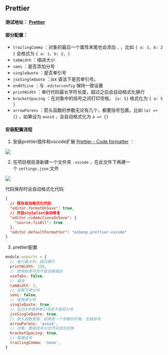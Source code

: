 ## Prettier

#### 测试地址： [Prettier](https://prettier.io/playground/)

#### 部分配置：

- `trailingComma` ：对象的最后一个属性末尾也会添加 `,` ，比如 `{ a: 1, b: 2 }` 会格式为 `{ a: 1, b: 2, }` 
- `tabWidth` ：缩进大小
- `semi` ：是否添加分号
- `singleQuote` ：是否单引号
- `jsxSingleQuote` ：jsx 语法下是否单引号。
- `endOfLine` ：与 `.editorconfig` 保持一致设置
- `printWidth` ：单行代码最长字符长度，超过之后会自动格式化换行
- `bracketSpacing` ：在对象中的括号之间打印空格， `{a: 5}` 格式化为 `{ a: 5 }` 
- `arrowParens` ：箭头函数的参数无论有几个，都要括号包裹。比如 `(a) => {}` ，如果设为 `avoid` ，会自动格式化为 `a => {}` 

#### 安装配置流程

1. 安装prettier插件和vscode扩展 [Prettier - Code formatter](https://link.juejin.cn/?target=https%3A%2F%2Fmarketplace.visualstudio.com%2Fitems%3FitemName%3Desbenp.prettier-vscode "https://marketplace.visualstudio.com/items?itemName=esbenp.prettier-vscode") ：

![](https://p3-juejin.byteimg.com/tos-cn-i-k3u1fbpfcp/6410957ae01f44daa37bc9b3024932dd~tplv-k3u1fbpfcp-zoom-in-crop-mark:4536:0:0:0.awebp)

2. 在项目根目录新建一个文件夹 `.vscode` ，在此文件下再建一个 `settings.json` 文件

![](https://p3-juejin.byteimg.com/tos-cn-i-k3u1fbpfcp/f35d7fef8e3c41d1b784597dc34dcbcc~tplv-k3u1fbpfcp-zoom-in-crop-mark:4536:0:0:0.awebp)

代码保存时会自动格式化代码

```json
{
  // 保存自动格式化代码
  "editor.formatOnSave": true,
  // 开启stylelint自动修复
  "editor.codeActionsOnSave": {
    "source.fixAll": true
  },
  "editor.defaultFormatter": "esbenp.prettier-vscode"
}
```

3. prettier配置

```js
module.exports = {
  // 每行最大列，超过换行
  printWidth: 120,
  // 使用制表符而不是空格缩进
  useTabs: false,
  // 缩进
  tabWidth: 2,
  // 结尾不用分号
  semi: false,
  // 使用单引号
  singleQuote: true,
  // 在JSX中使用单引号而不是双引号
  jsxSingleQuote: true,
  // 箭头函数里面，如果是一个参数的时候，去掉括号
  arrowParens: 'avoid',
  // 对象、数组括号与文字间添加空格
  bracketSpacing: true,
  // 尾随逗号
  trailingComma: 'none',
}
```
